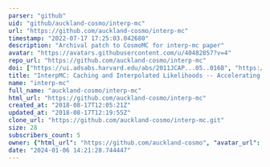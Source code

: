 ```yaml
---
parser: "github"
uid: "github/auckland-cosmo/interp-mc"
url: "https://github.com/auckland-cosmo/interp-mc"
timestamp: "2022-07-17 17:25:03.042680"
description: "Archival patch to CosmoMC for interp-mc paper"
avatar: "https://avatars.githubusercontent.com/u/40482857?v=4"
repo_url: "https://github.com/auckland-cosmo/interp-mc"
doi: ["https://ui.adsabs.harvard.edu/abs/2011JCAP...05..016B", "https://ui.adsabs.harvard.edu/abs/2011ascl.soft01004B/abstract"]
title: "InterpMC: Caching and Interpolated Likelihoods -- Accelerating Cosmological Monte Carlo Markov Chains"
name: "interp-mc"
full_name: "auckland-cosmo/interp-mc"
html_url: "https://github.com/auckland-cosmo/interp-mc"
created_at: "2018-08-17T12:05:21Z"
updated_at: "2018-08-17T12:19:55Z"
clone_url: "https://github.com/auckland-cosmo/interp-mc.git"
size: 28
subscribers_count: 5
owner: {"html_url": "https://github.com/auckland-cosmo", "avatar_url": "https://avatars.githubusercontent.com/u/40482857?v=4", "login": "auckland-cosmo", "type": "Organization"}
date: "2024-01-06 14:21:28.744447"
---
```

